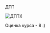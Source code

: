 ДТП

![ДТП))](https://ichef.bbci.co.uk/news/640/cpsprodpb/0AF4/production/_122540820_tass_20058825.jpg)

Оценка курса - 8 :)